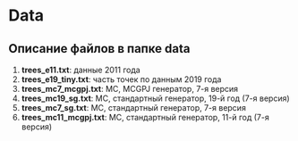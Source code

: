 # Data

## Описание файлов в папке **data**

1. **trees_e11.txt**: данные 2011 года
1. **trees_e19_tiny.txt**: часть точек по данным 2019 года
1. **trees_mc7_mcgpj.txt**: MC, MCGPJ генератор, 7-я версия
1. **trees_mc19_sg.txt**: MC, стандартный генератор, 19-й год (7-я версия)
1. **trees_mc7_sg.txt**: MC, стандартный генератор, 7-я версия
1. **trees_mc11_mcgpj.txt**: MC, стандартный генератор, 11-й год (7-я версия)

